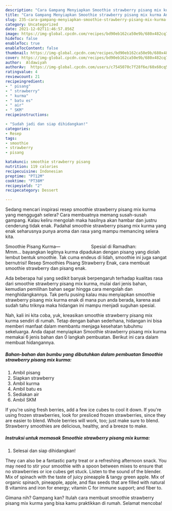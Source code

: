 ```yaml
---
description: "Cara Gampang Menyiapkan Smoothie strawberry pisang mix kurma Anti Gagal"
title: "Cara Gampang Menyiapkan Smoothie strawberry pisang mix kurma Anti Gagal"
slug: 235-cara-gampang-menyiapkan-smoothie-strawberry-pisang-mix-kurma-anti-gagal
category: Uncategorized
date: 2021-12-02T11:46:57.856Z
image: https://img-global.cpcdn.com/recipes/bd90eb162ca50e9b/680x482cq70/smoothie-strawberry-pisang-mix-kurma-foto-resep-utama.jpg
hideToc: false
enableToc: true
enableTocContent: false
thumbnail: https://img-global.cpcdn.com/recipes/bd90eb162ca50e9b/680x482cq70/smoothie-strawberry-pisang-mix-kurma-foto-resep-utama.jpg
cover: https://img-global.cpcdn.com/recipes/bd90eb162ca50e9b/680x482cq70/smoothie-strawberry-pisang-mix-kurma-foto-resep-utama.jpg
author:  Aldawiyah
authorAv:  https://img-global.cpcdn.com/users/c7545070c7f28f6e/60x60cq50/avatar.jpg
ratingvalue: 4
reviewcount: 21
recipeingredient:
- " pisang"
- " strawberry"
- " kurma"
- " batu es"
- " air"
- " SKM"
recipeinstructions:

- "Sudah jadi dan siap dihidangkan!"
categories:
- Resep
tags:
- smoothie
- strawberry
- pisang

katakunci: smoothie strawberry pisang 
nutrition: 119 calories
recipecuisine: Indonesian
preptime: "PT12M"
cooktime: "PT38M"
recipeyield: "2"
recipecategory: Dessert

---
```



Sedang mencari inspirasi resep smoothie strawberry pisang mix kurma yang menggugah selera? Cara membuatnya memang susah-susah gampang. Kalau keliru mengolah maka hasilnya akan hambar dan justru cenderung tidak enak. Padahal smoothie strawberry pisang mix kurma yang enak seharusnya punya aroma dan rasa yang mampu memancing selera kita.


Smoothie Pisang Kurma—⠀⠀⠀⠀⠀⠀⠀⠀⠀ Spesial di Ramadhan: ⠀⠀⠀⠀⠀⠀ Mmm… bayangkan legitnya kurma dipadukan dengan pisang yang diolah lembut bentuk smoothie. Tak cuma endeus di lidah, smoothie ini juga sangat bernutrisi! Resep Smoothies Pisang Strawberry Enak, cara membuat smoothie strawberry dan pisang enak.

Ada beberapa hal yang sedikit banyak berpengaruh terhadap kualitas rasa dari smoothie strawberry pisang mix kurma, mulai dari jenis bahan, kemudian pemilihan bahan segar hingga cara mengolah dan menghidangkannya. Tak perlu pusing kalau mau menyiapkan smoothie strawberry pisang mix kurma enak di mana pun anda berada, karena asal sudah tahu triknya maka hidangan ini mampu menjadi suguhan spesial.


Nah, kali ini kita coba, yuk, kreasikan smoothie strawberry pisang mix kurma sendiri di rumah. Tetap dengan bahan sederhana, hidangan ini bisa memberi manfaat dalam membantu menjaga kesehatan tubuhmu sekeluarga. Anda dapat menyiapkan Smoothie strawberry pisang mix kurma memakai 6 jenis bahan dan 0 langkah pembuatan. Berikut ini cara dalam membuat hidangannya.

<!--inarticleads1-->

##### Bahan-bahan dan bumbu yang dibutuhkan dalam pembuatan Smoothie strawberry pisang mix kurma:

1. Ambil  pisang
1. Siapkan  strawberry
1. Ambil  kurma
1. Ambil  batu es
1. Sediakan  air
1. Ambil  SKM


If you&#39;re using fresh berries, add a few ice cubes to cool it down. If you&#39;re using frozen strawberries, look for presliced frozen strawberries, since they are easier to blend. Whole berries will work, too; just make sure to blend. Strawberry smoothies are delicious, healthy, and a breeze to make. 

<!--inarticleads2-->

##### Instruksi untuk memasak Smoothie strawberry pisang mix kurma:


1. Selesai dan siap dihidangkan!

They can also be a fantastic party treat or a refreshing afternoon snack. You may need to stir your smoothie with a spoon between mixes to ensure that no strawberries or ice cubes get stuck. Listen to the sound of the blender. Mix of spinach with the taste of juicy pineapple &amp; tangy green apple. Mix of organic spinach, pineapple, apple, and flax seeds that are filled with natural B vitamins and iron for energy; vitamin C for immune support; and fiber to. 

Gimana nih? Gampang kan? Itulah cara membuat smoothie strawberry pisang mix kurma yang bisa kamu praktikkan di rumah. Selamat mencoba!
